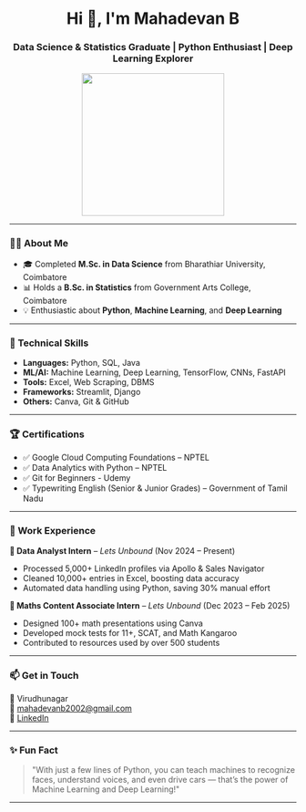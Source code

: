 <!-- GitHub Profile README for Mahadevan B -->

<h1 align="center">Hi 👋, I'm Mahadevan B</h1>
<h3 align="center">Data Science & Statistics Graduate | Python Enthusiast | Deep Learning Explorer</h3>

<p align="center">
  <img src="https://media.giphy.com/media/qgQUggAC3Pfv687qPC/giphy.gif" width="250"/>
</p>

---

### 👨‍💻 About Me

- 🎓 Completed **M.Sc. in Data Science** from Bharathiar University, Coimbatore  
- 📊 Holds a **B.Sc. in Statistics** from Government Arts College, Coimbatore  
- 💡 Enthusiastic about **Python**, **Machine Learning**, and **Deep Learning**

---

### 🧠 Technical Skills

- **Languages:** Python, SQL, Java  
- **ML/AI:** Machine Learning, Deep Learning, TensorFlow, CNNs, FastAPI  
- **Tools:** Excel, Web Scraping, DBMS  
- **Frameworks:** Streamlit, Django  
- **Others:** Canva, Git & GitHub  

---

### 🏆 Certifications

- ✅ Google Cloud Computing Foundations – NPTEL  
- ✅ Data Analytics with Python – NPTEL
- ✅ Git for Beginners - Udemy
- ✅ Typewriting English (Senior & Junior Grades) – Government of Tamil Nadu  

---

### 💼 Work Experience

**🔹 Data Analyst Intern** – *Lets Unbound* (Nov 2024 – Present)  
- Processed 5,000+ LinkedIn profiles via Apollo & Sales Navigator  
- Cleaned 10,000+ entries in Excel, boosting data accuracy  
- Automated data handling using Python, saving 30% manual effort

**🔹 Maths Content Associate Intern** – *Lets Unbound* (Dec 2023 – Feb 2025)  
- Designed 100+ math presentations using Canva  
- Developed mock tests for 11+, SCAT, and Math Kangaroo  
- Contributed to resources used by over 500 students

---

### 📫 Get in Touch

📍 Virudhunagar  
📧 [mahadevanb2002@gmail.com](mailto:mahadevanb2002@gmail.com)  
🔗 [LinkedIn](https://linkedin.com/in/mahadevanbdatascientist/)

---

### ✨ Fun Fact

> "With just a few lines of Python, you can teach machines to recognize faces, understand voices, and even drive cars — that’s the power of Machine Learning and Deep Learning!"

---
